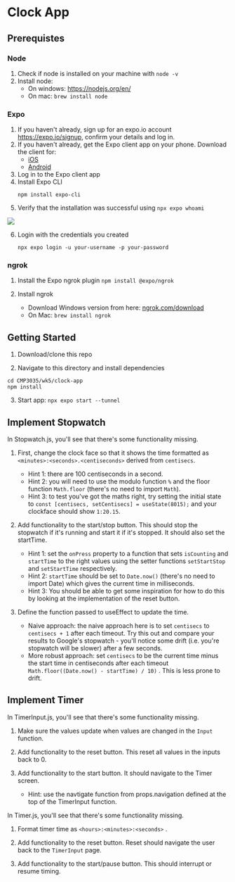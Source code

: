 # Clock App

## Prerequistes

### Node
1. Check if node is installed on your machine with `node -v`
2. Install node:
    - On windows: https://nodejs.org/en/
    - On mac: `brew install node`

### Expo
1. If you haven't already, sign up for an expo.io account https://expo.io/signup, confirm your details and log in.
2. If you haven't already, get the Expo client app on your phone. Download the client for:
	- [iOS](https://apps.apple.com/us/app/expo-go/id982107779)
	- [Android](https://play.google.com/store/apps/details?id=host.exp.exponent&hl=en_GB&gl=US&pli=1)
3. Log in to the Expo client app 
4. Install Expo CLI
    ```
    npm install expo-cli
    ```
5. Verify that the installation was successful using `npx expo whoami`

![](/images/expo_whoami.png)

6. Login with the credentials you created
    ``` 
    npx expo login -u your-username -p your-password
    ```

### ngrok
1. Install the Expo ngrok plugin `npm install @expo/ngrok`

2. Install ngrok
    - Download Windows version from here: [ngrok.com/download](https://ngrok.com/download)
    - On Mac: `brew install ngrok`

## Getting Started

1. Download/clone this repo

2. Navigate to this directory and install dependencies

```
cd CMP3035/wk5/clock-app
npm install
```

3. Start app: `npx expo start --tunnel`


## Implement Stopwatch
In Stopwatch.js, you'll see that there's some functionality missing.

1. First, change the clock face so that it shows the time formatted as `<minutes>:<seconds>.<centiseconds>` derived from `centisecs`. 
    - Hint 1: there are 100 centiseconds in a second.
    - Hint 2: you will need to use the modulo function `%` and the floor function `Math.floor` (there's no need to import `Math`).
    - Hint 3: to test you've got the maths right, try setting the initial state to `const [centisecs, setCentisecs] = useState(8015);` and your clockface should show `1:20.15`.

2. Add functionality to the start/stop button. This should stop the stopwatch if it's running and start it if it's stopped. It should also set the startTime.
    - Hint 1: set the `onPress` property to a function that sets `isCounting` and `startTime` to the right values using the setter functions `setStartStop` and `setStartTime` respectively.
    - Hint 2: `startTime` should be set to `Date.now()` (there's no need to import Date) which gives the current time in milliseconds.
    - Hint 3: You should be able to get some inspiration for how to do this by looking at the implementation of the reset button.

3. Define the function passed to useEffect to update the time.
    - Naive approach: the naive approach here is to set `centisecs` to `centisecs + 1` after each timeout. Try this out and compare your results to Google's stopwatch - you'll notice some drift (i.e. you're stopwatch will be slower) after a few seconds.
    - More robust approach: set `centisecs` to be the current time minus the start time in centiseconds after each timeout `Math.floor((Date.now() - startTime) / 10)` . This is less prone to drift.

## Implement Timer
In TimerInput.js, you'll see that there's some functionality missing.

1. Make sure the values update when values are changed in the `Input` function. 

2. Add functionality to the reset button. This reset all values in the inputs back to 0.

3. Add functionality to the start button. It should navigate to the Timer screen.
    - Hint: use the navtigate function from props.navigation defined at the top of the TimerInput function.

In Timer.js, you'll see that there's some functionality missing.

1. Format timer time as `<hours>:<minutes>:<seconds>` .

2. Add functionality to the reset button. Reset should navigate the user back to the `TimerInput` page.

3. Add functionality to the start/pause button. This should interrupt or resume timing.
